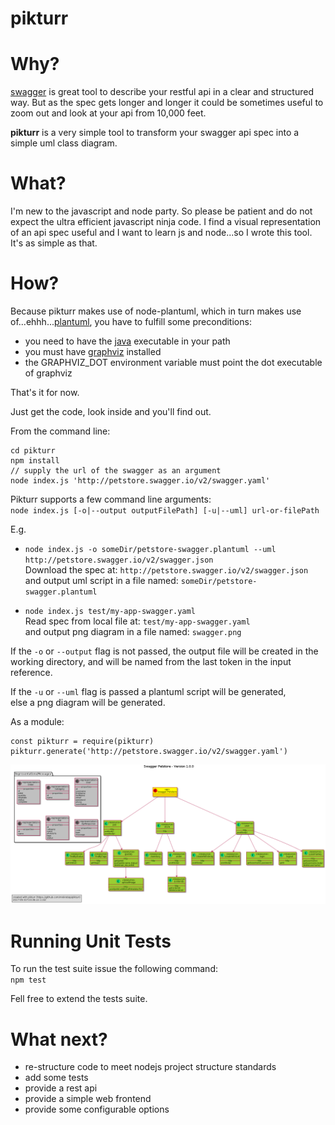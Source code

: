 pikturr
=======

# Why? #

[swagger](http://swagger.io) is great tool to describe your restful api in a clear and structured way.
But as the spec gets longer and longer it could be sometimes useful to zoom out and look at your api from 10,000 feet.

__pikturr__ is a very simple tool to transform your swagger api spec into a simple uml class diagram.

# What? #

I'm new to the javascript and node party.
So please be patient and do not expect the ultra efficient javascript ninja code.
I find a visual representation of an api spec useful and I want to learn js and node...so I wrote this tool.
It's as simple as that.

# How? #

Because pikturr makes use of node-plantuml, which in turn makes use of...ehhh...[plantuml](http://plantuml.com/),
you have to fulfill some preconditions:
* you need to have the [java](https://www.java.com) executable in your path
* you must have [graphviz](http://www.graphviz.org/) installed
* the GRAPHVIZ_DOT environment variable must point the dot executable of graphviz

That's it for now.

Just get the code, look inside and you'll find out.

From the command line:

```
cd pikturr
npm install
// supply the url of the swagger as an argument
node index.js 'http://petstore.swagger.io/v2/swagger.yaml'
```

Pikturr supports a few command line arguments:  
`node index.js [-o|--output outputFilePath] [-u|--uml] url-or-filePath`

E.g.  
* `node index.js -o someDir/petstore-swagger.plantuml --uml http://petstore.swagger.io/v2/swagger.json`  
  Download the spec at: `http://petstore.swagger.io/v2/swagger.json`  
  and output uml script in a file named: `someDir/petstore-swagger.plantuml`

* `node index.js test/my-app-swagger.yaml`  
  Read spec from local file at: `test/my-app-swagger.yaml`  
  and output png diagram in a file named: `swagger.png`
  
If the `-o` or `--output` flag is not passed, the output file will be created in the working directory,
and will be named from the last token in the input reference.
   
If the `-u` or `--uml` flag is passed a plantuml script will be generated,  
else a png diagram will be generated.

As a module:

```
const pikturr = require(pikturr)
pikturr.generate('http://petstore.swagger.io/v2/swagger.yaml')
```

![class diagram for the pet store api](./output-file.png)

# Running Unit Tests
To run the test suite issue the following command:  
`npm test`

Fell free to extend the tests suite.

# What next? #

* re-structure code to meet nodejs project structure standards
* add some tests
* provide a rest api
* provide a simple web frontend
* provide some configurable options
